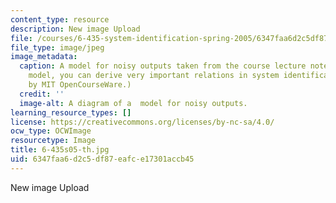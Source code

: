 ```yaml
---
content_type: resource
description: New image Upload
file: /courses/6-435-system-identification-spring-2005/6347faa6d2c5df87eafce17301accb45_6-435s05-th.jpg
file_type: image/jpeg
image_metadata:
  caption: A model for noisy outputs taken from the course lecture notes. From this
    model, you can derive very important relations in system identification. (Figure
    by MIT OpenCourseWare.)
  credit: ''
  image-alt: A diagram of a  model for noisy outputs.
learning_resource_types: []
license: https://creativecommons.org/licenses/by-nc-sa/4.0/
ocw_type: OCWImage
resourcetype: Image
title: 6-435s05-th.jpg
uid: 6347faa6-d2c5-df87-eafc-e17301accb45
---
```

New image Upload